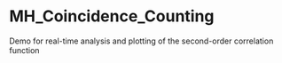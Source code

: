 # MH_Coincidence_Counting
 Demo for real-time analysis and plotting of the second-order correlation function
